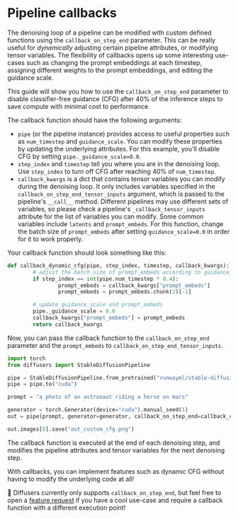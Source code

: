 <!--Copyright 2023 The HuggingFace Team. All rights reserved.

Licensed under the Apache License, Version 2.0 (the "License"); you may not use this file except in compliance with
the License. You may obtain a copy of the License at

http://www.apache.org/licenses/LICENSE-2.0

Unless required by applicable law or agreed to in writing, software distributed under the License is distributed on
an "AS IS" BASIS, WITHOUT WARRANTIES OR CONDITIONS OF ANY KIND, either express or implied. See the License for the
specific language governing permissions and limitations under the License.
-->

# Pipeline callbacks

The denoising loop of a pipeline can be modified with custom defined functions using the `callback_on_step_end` parameter. This can be really useful for *dynamically* adjusting certain pipeline attributes, or modifying tensor variables. The flexibility of callbacks opens up some interesting use-cases such as changing the prompt embeddings at each timestep, assigning different weights to the prompt embeddings, and editing the guidance scale.

This guide will show you how to use the `callback_on_step_end` parameter to disable classifier-free guidance (CFG) after 40% of the inference steps to save compute with minimal cost to performance.

The callback function should have the following arguments:

* `pipe` (or the pipeline instance) provides access to useful properties such as `num_timestep` and `guidance_scale`. You can modify these properties by updating the underlying attributes. For this example, you'll disable CFG by setting `pipe._guidance_scale=0.0`.
* `step_index` and `timestep` tell you where you are in the denoising loop. Use `step_index` to turn off CFG after reaching 40% of `num_timestep`.
* `callback_kwargs` is a dict that contains tensor variables you can modify during the denoising loop. It only includes variables specified in the `callback_on_step_end_tensor_inputs` argument, which is passed to the pipeline's `__call__` method. Different pipelines may use different sets of variables, so please check a pipeline's `_callback_tensor_inputs` attribute for the list of variables you can modify. Some common variables include `latents` and `prompt_embeds`. For this function, change the batch size of `prompt_embeds` after setting `guidance_scale=0.0` in order for it to work properly.

Your callback function should look something like this:

```python
def callback_dynamic_cfg(pipe, step_index, timestep, callback_kwargs):
        # adjust the batch_size of prompt_embeds according to guidance_scale
        if step_index == int(pipe.num_timestep * 0.4):
                prompt_embeds = callback_kwargs["prompt_embeds"]
                prompt_embeds = prompt_embeds.chunk(2)[-1]

        # update guidance_scale and prompt_embeds
        pipe._guidance_scale = 0.0
        callback_kwargs["prompt_embeds"] = prompt_embeds
        return callback_kwargs
```

Now, you can pass the callback function to the `callback_on_step_end` parameter and the `prompt_embeds` to `callback_on_step_end_tensor_inputs`.

```py
import torch
from diffusers import StableDiffusionPipeline

pipe = StableDiffusionPipeline.from_pretrained("runwayml/stable-diffusion-v1-5", torch_dtype=torch.float16)
pipe = pipe.to("cuda")

prompt = "a photo of an astronaut riding a horse on mars"

generator = torch.Generator(device="cuda").manual_seed(1)
out = pipe(prompt, generator=generator, callback_on_step_end=callback_custom_cfg, callback_on_step_end_tensor_inputs=['prompt_embeds'])

out.images[0].save("out_custom_cfg.png")
```

The callback function is executed at the end of each denoising step, and modifies the pipeline attributes and tensor variables for the next denoising step.

With callbacks, you can implement features such as dynamic CFG without having to modify the underlying code at all!

<Tip>

🤗 Diffusers currently only supports `callback_on_step_end`, but feel free to open a [feature request](https://github.com/khulnasoft/aikit/diffusers/issues/new/choose) if you have a cool use-case and require a callback function with a different execution point!

</Tip>
